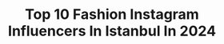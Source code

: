 ---
title: Top 10 Fashion Instagram Influencers In Istanbul In 2024
description: >-
  Find top fashion Instagram influencers in Istanbul in 2024. Most popular hashtags: #fashion #istanbul #love #turkey.
platform: Instagram
hits: 318
text_top: Identify the most popular Instagram accounts on inBeat.
text_bottom: Our database has 318 Instagram influencers like this in Istanbul, Turkey for you to collaborate.
profiles:
  - username: "andjelijaraicevic"
    fullname: >-
      Andjelija Raičević
    bio: >-
      Founder of @girlstrip.rs @gardenpartyy.rs & @angellheels Personal guide | Travel blogger ❤️ in Istanbul 🏡 in Belgrade
    location: "Turkey"
    followers: 50269
    engagement: 254
    commentsToLikes: 0.015029
    id: ck5c2hk6gx9yq0i11xa9rpvyh
    verified: false
    hashtags: "#amalfi, #love, #italy, #fashion"
  - username: "laura.charlie.elise"
    fullname: >-
      Laura Charlie from Holland
    bio: >-
      💁‍♀️: Freelance model 🇱🇺: From Holland 💌: Business, DM pls 📍: Istanbul 👩‍🍳: @the_dutch_foodie_ 💼: Scout/Booker @realmodelsagency ♑️: Capricorn
    location: "Turkey"
    followers: 13710
    engagement: 372
    commentsToLikes: 0.083124
    id: ck5q9xl2hdilf0i11affqpz2g
    verified: false
    hashtags: "#outfit, #photooftheday, #modelshoot, #hair"
  - username: "nurayguler___"
    fullname: >-
      ⚜️  Nuray Güler
    bio: >-
      Türkiye'nin en büyük dövme kanalı 🔥 📍 Antalya / İstanbul 📌 YouTube
    location: "Turkey"
    followers: 11774
    engagement: 564
    commentsToLikes: 0.018630
    id: ckaowf0ha8nca0i78hy9o5d7p
    verified: false
    hashtags: "#inked, #youtuber, #inkmaster, #tattoomag"
  - username: "gelindamatdergisi"
    fullname: >-
      Gelin Damat Dergisi
    bio: >-
      Gelin Damat Dergisi Resmi Hesabı Gelin Damat Dergisi Ödülleri Gelin Damat Fashion Day 0212 603 17 18
    location: "Turkey"
    followers: 34260
    engagement: 349
    commentsToLikes: 0.006472
    id: ck5q9xpbhdj9b0i115adijzhl
    verified: false
    hashtags: "#gelindamat, #dugunmekani, #dugunsalonu, #pinaraltug"
  - username: "recepdemirayy"
    fullname: >-
      Recep Demiray
    bio: >-
      Fashion Designer / İstanbul / Londra PR & İnfluencer Marketing Founder @fashionlondonpr
    location: "Turkey"
    followers: 444446
    engagement: 175
    commentsToLikes: 0.042293
    id: ck13be9hgv07e0i19skb2topd
    verified: false
    hashtags: "#recepdemiraycoture, #2024, #stil, #newcollection"
  - username: "ezgiozdemirr"
    fullname: >-
      Begüm Ezgi Özdemir
    bio: >-
      Fashion & Lifestyle Istanbul begumezgiozdemirr@gmail.com
    location: "Turkey"
    followers: 26362
    engagement: 142
    commentsToLikes: 0.053224
    id: ck14lna73vipa0i19pdspm9rd
    verified: false
    hashtags: "#throwback, #sunset, #sky, #reflection"
  - username: "whasani"
    fullname: >-
      Hasan Telatar
    bio: >-
      Fitness Owner - Lives in Istanbul Fashion Sports Athlete
    location: "Turkey"
    followers: 12011
    engagement: 610
    commentsToLikes: 0.029397
    id: ck6u8r00pt5tv0j71o8v5wkm3
    verified: false
    hashtags: "#hastasiyiz"
  - username: "halahzaher"
    fullname: >-
      HaLaH ZaHeR ||  هالَة زاهِر
    bio: >-
      Computer engineer 👾 Co-founder of @the.sis.list 💛 Master from BAU💛 Business WApp ‪+90 505 943 86 75‬ للأعلان 📩Eng.halahzf@gmail.com
    location: "Turkey"
    followers: 358498
    engagement: 228
    commentsToLikes: 0.025498
    id: ck5cc0koighya0i119lr73fad
    verified: false
    hashtags: "#following, #fashion, #thesislist, #istanbul"
  - username: "dua.molla"
    fullname: >-
      Dua Molla Alrayess | دعاء منلا
    bio: >-
      في كل شر يكمن الخير 🤍 ☏ duamolla.a@gmail.com ❤︎ @saadalreis ✈︎ #istanbul @dua.boutique.tr Life Style Beauty Hijab
    location: "Turkey"
    followers: 121293
    engagement: 177
    commentsToLikes: 0.140811
    id: ckapaz0bay07a0i782q8gesvd
    verified: false
    hashtags: "#fashionista, #hijabfashion, #hijab, #turkey"
  - username: "sinanguleryuzofficial"
    fullname: >-
      Sinan Guleryuz
    bio: >-
      KıZBaBaSı👶🏼 Menajer: @ilsmusicmanagement Organizasyonlar: @exenexclusivegroup Dijital: alevaktas@kronosiletisim.com.tr
    location: "Turkey"
    followers: 295370
    engagement: 69
    commentsToLikes: 0.033446
    id: ck55jkribx83m0i119ok3gd20
    verified: true
    hashtags: "#sinanguleryuz, #fashionmodel, #livemusic, #love"
---